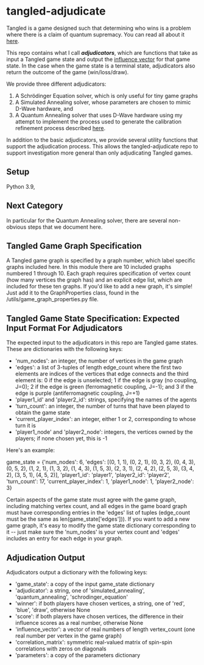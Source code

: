# tangled-adjudicate
Tangled is a game designed such that determining who wins is a problem where there is a claim of quantum supremacy. You
can read all about it [here](https://www.snowdropquantum.com/blog/play-the-game-8e7fb).

This repo contains what I call **_adjudicators_**, which are functions that take as input a Tangled game state and 
output the [influence vector](https://www.snowdropquantum.com/blog/influence) for that game state. In the case when 
the game state is a terminal state, adjudicators also return the outcome of the game (win/loss/draw).

We provide three different adjudicators:

1. A Schrödinger Equation solver, which is only useful for tiny game graphs
2. A Simulated Annealing solver, whose parameters are chosen to mimic D-Wave hardware, and 
3. A Quantum Annealing solver that uses D-Wave hardware using my attempt to implement the process used to generate the 
calibration refinement process described [here](file:///C:/Users/geord/Downloads/fcomp-05-1238988.pdf).

In addition to the basic adjudicators, we provide several utility functions that support the adjudication process.
This allows the tangled-adjudicate repo to support investigation more general than only adjudicating Tangled games.

## Setup

Python 3.9,

## Next Category
In particular for the Quantum Annealing solver, there are several non-obvious steps that we document here.

## Tangled Game Graph Specification

A Tangled game graph is specified by a graph number, which label specific graphs included here. In this module there
are 10 included graphs numbered 1 through 10. Each graph requires specification of vertex count (how many vertices 
the graph has) and an explicit edge list, which are included for these ten graphs. If you'd like to add a new graph,
it's simple! Just add it to the GraphProperties class, found in the /utils/game_graph_properties.py file.

## Tangled Game State Specification: Expected Input Format For Adjudicators

The expected input to the adjudicators in this repo are Tangled game states. These are dictionaries with 
the following keys:

* 'num_nodes': an integer, the number of vertices in the game graph
* 'edges': a list of 3-tuples of length edge_count where the first two elements are indices of the vertices that edge connects and the third element is: 0 if the edge is unselected; 1 if the edge is gray (no coupling, J=0); 2 if the edge is green (ferromagnetic coupling, J=-1); and 3 if the edge is purple (antiferromagnetic coupling, J=+1)
* 'player1_id' and 'player2_id': strings, specifying the names of the agents
* 'turn_count': an integer, the number of turns that have been played to obtain the game state
* 'current_player_index': an integer, either 1 or 2, corresponding to whose turn it is 
* 'player1_node' and 'player2_node': integers, the vertices owned by the players; if none chosen yet, this is -1

Here's an example:

game_state = {'num_nodes': 6, 'edges': [(0, 1, 1), (0, 2, 1), (0, 3, 2), (0, 4, 3), (0, 5, 2), (1, 2, 1),
(1, 3, 2), (1, 4, 3), (1, 5, 3), (2, 3, 1), (2, 4, 2), (2, 5, 3), (3, 4, 2), (3, 5, 1), (4, 5, 2)],
'player1_id': 'player1', 'player2_id': 'player2', 'turn_count': 17, 'current_player_index': 1,
'player1_node': 1, 'player2_node': 3}

Certain aspects of the game state must agree with the game graph, including matching vertex count, and all edges
in the game board graph must have corresponding entries in the 'edges' list of tuples (edge_count must be the same
as len(game_state['edges'])). If you want to add a new game graph, it's easy to modify the game state dictionary
corresponding to it -- just make sure the 'num_nodes' is your vertex count and 'edges' includes an entry for each
edge in your graph.

## Adjudication Output

Adjudicators output a dictionary with the following keys:

* 'game_state': a copy of the input game_state dictionary
* 'adjudicator': a string, one of 'simulated_annealing', 'quantum_annealing', 'schrodinger_equation'
* 'winner': if both players have chosen vertices, a string, one of 'red', 'blue', 'draw', otherwise None
* 'score': if both players have chosen vertices, the difference in their influence scores as a real number, otherwise None
* 'influence_vector': a vector of real numbers of length vertex_count (one real number per vertex in the game graph)
* 'correlation_matrix': symmetric real-valued matrix of spin-spin correlations with zeros on diagonals
* 'parameters': a copy of the parameters dictionary